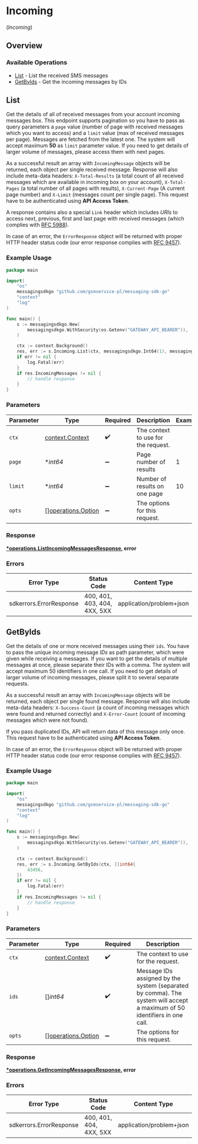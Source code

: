 # Incoming
(*Incoming*)

## Overview

### Available Operations

* [List](#list) - List the received SMS messages
* [GetByIds](#getbyids) - Get the incoming messages by IDs

## List

Get the details of all of received messages from your account incoming messages box. This endpoint supports pagination so you have to pass as query parameters a `page` value (number of page with received messages which you want to access) and a `limit` value (max of received messages per page). Messages are fetched from the latest one. The system will accept maximum **50** as `limit` parameter value. If you need to get details of larger volume of messages, please access them with next pages.
    
As a successful result an array with `IncomingMessage` objects will be returned, each object per single received message. Response will also include meta-data headers: `X-Total-Results` (a total count of all received messages which are available in incoming box on your account), `X-Total-Pages` (a total number of all pages with results), `X-Current-Page` (A current page number) and `X-Limit` (messages count per single page). This request have to be authenticated using **API Access Token**. 

A response contains also a special `Link` header which includes *URIs* to access next, previous, first and last page with received messages (which complies with [RFC 5988](https://www.rfc-editor.org/rfc/rfc5988)).

In case of an error, the `ErrorResponse` object will be returned with proper HTTP header status code (our error response complies with [RFC 9457](https://www.rfc-editor.org/rfc/rfc7807)).

### Example Usage

```go
package main

import(
	"os"
	messagingsdkgo "github.com/gsmservice-pl/messaging-sdk-go"
	"context"
	"log"
)

func main() {
    s := messagingsdkgo.New(
        messagingsdkgo.WithSecurity(os.Getenv("GATEWAY_API_BEARER")),
    )

    ctx := context.Background()
    res, err := s.Incoming.List(ctx, messagingsdkgo.Int64(1), messagingsdkgo.Int64(10))
    if err != nil {
        log.Fatal(err)
    }
    if res.IncomingMessages != nil {
        // handle response
    }
}
```

### Parameters

| Parameter                                                | Type                                                     | Required                                                 | Description                                              | Example                                                  |
| -------------------------------------------------------- | -------------------------------------------------------- | -------------------------------------------------------- | -------------------------------------------------------- | -------------------------------------------------------- |
| `ctx`                                                    | [context.Context](https://pkg.go.dev/context#Context)    | :heavy_check_mark:                                       | The context to use for the request.                      |                                                          |
| `page`                                                   | **int64*                                                 | :heavy_minus_sign:                                       | Page number of results                                   | 1                                                        |
| `limit`                                                  | **int64*                                                 | :heavy_minus_sign:                                       | Number of results on one page                            | 10                                                       |
| `opts`                                                   | [][operations.Option](../../models/operations/option.md) | :heavy_minus_sign:                                       | The options for this request.                            |                                                          |

### Response

**[*operations.ListIncomingMessagesResponse](../../models/operations/listincomingmessagesresponse.md), error**

### Errors

| Error Type                   | Status Code                  | Content Type                 |
| ---------------------------- | ---------------------------- | ---------------------------- |
| sdkerrors.ErrorResponse      | 400, 401, 403, 404, 4XX, 5XX | application/problem+json     |

## GetByIds

Get the details of one or more received messages using their `ids`. You have to pass the unique incoming message *IDs* as path parameter, which were given while receiving a messages. If you want to get the details of multiple messages at once, please separate their IDs with a comma. The system will accept maximum 50 identifiers in one call. If you need to get details of larger volume of incoming messages, please split it to several separate requests.
    
As a successful result an array with `IncomingMessage` objects will be returned, each object per single found message. Response will also include meta-data headers: `X-Success-Count` (a count of incoming messages which were found and returned correctly) and `X-Error-Count` (count of incoming messages which were not found).

If you pass duplicated IDs, API will return data of this message only once. This request have to be authenticated using **API Access Token**. 

In case of an error, the `ErrorResponse` object will be returned with proper HTTP header status code (our error response complies with [RFC 9457](https://www.rfc-editor.org/rfc/rfc7807)).

### Example Usage

```go
package main

import(
	"os"
	messagingsdkgo "github.com/gsmservice-pl/messaging-sdk-go"
	"context"
	"log"
)

func main() {
    s := messagingsdkgo.New(
        messagingsdkgo.WithSecurity(os.Getenv("GATEWAY_API_BEARER")),
    )

    ctx := context.Background()
    res, err := s.Incoming.GetByIds(ctx, []int64{
        43456,
    })
    if err != nil {
        log.Fatal(err)
    }
    if res.IncomingMessages != nil {
        // handle response
    }
}
```

### Parameters

| Parameter                                                                                                                | Type                                                                                                                     | Required                                                                                                                 | Description                                                                                                              |
| ------------------------------------------------------------------------------------------------------------------------ | ------------------------------------------------------------------------------------------------------------------------ | ------------------------------------------------------------------------------------------------------------------------ | ------------------------------------------------------------------------------------------------------------------------ |
| `ctx`                                                                                                                    | [context.Context](https://pkg.go.dev/context#Context)                                                                    | :heavy_check_mark:                                                                                                       | The context to use for the request.                                                                                      |
| `ids`                                                                                                                    | []*int64*                                                                                                                | :heavy_check_mark:                                                                                                       | Message IDs assigned by the system (separated by comma). The system will accept a maximum of 50 identifiers in one call. |
| `opts`                                                                                                                   | [][operations.Option](../../models/operations/option.md)                                                                 | :heavy_minus_sign:                                                                                                       | The options for this request.                                                                                            |

### Response

**[*operations.GetIncomingMessagesResponse](../../models/operations/getincomingmessagesresponse.md), error**

### Errors

| Error Type               | Status Code              | Content Type             |
| ------------------------ | ------------------------ | ------------------------ |
| sdkerrors.ErrorResponse  | 400, 401, 404, 4XX, 5XX  | application/problem+json |